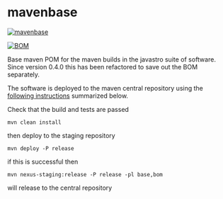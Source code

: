 # mavenbase


[![mavenbase](https://img.shields.io/maven-central/v/org.javastro/javastro-mavenbase.svg?label=javastro-mavenbase)](https://search.maven.org/artifact/org.javastro/javastro-mavenbase/)

[![BOM](https://img.shields.io/maven-central/v/org.javastro/bom.svg?label=BOM)](https://search.maven.org/artifact/org.javastro/bom/)

Base maven POM for the maven builds in the javastro suite of software. Since version 0.4.0 this has been refactored to save out the BOM separately.

The  software  is deployed to the maven central 
repository using the [following instructions](http://central.sonatype.org/pages/apache-maven.html)
summarized below.
   
Check that the build and tests are passed

	mvn clean install

then deploy to the staging repository
   
	mvn deploy -P release

if this is successful then

	mvn nexus-staging:release -P release -pl base,bom

will release to the central repository


